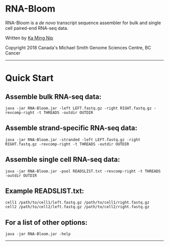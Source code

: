 RNA-Bloom
=========

RNA-Bloom is a *de novo* transcript sequence assembler for bulk and single cell paired-end RNA-seq data.

Written by [Ka Ming Nip](mailto:kmnip@bcgsc.ca)

Copyright 2018 Canada's Michael Smith Genome Sciences Centre, BC Cancer

--------------------------------------------------------------------------------

Quick Start
===========

## Assemble bulk RNA-seq data:
```
java -jar RNA-Bloom.jar -left LEFT.fastq.gz -right RIGHT.fastq.gz -revcomp-right -t THREADS -outdir OUTDIR
```

## Assemble strand-specific RNA-seq data:
```
java -jar RNA-Bloom.jar -stranded -left LEFT.fastq.gz -right RIGHT.fastq.gz -revcomp-right -t THREADS -outdir OUTDIR
```

## Assemble single cell RNA-seq data:
```
java -jar RNA-Bloom.jar -pool READSLIST.txt -revcomp-right -t THREADS -outdir OUTDIR
```

## Example READSLIST.txt:
```
cell1 /path/to/cell1/left.fastq.gz /path/to/cell1/right.fastq.gz
cell2 /path/to/cell2/left.fastq.gz /path/to/cell2/right.fastq.gz
```

## For a list of other options:
```
java -jar RNA-Bloom.jar -help
```

--------------------------------------------------------------------------------